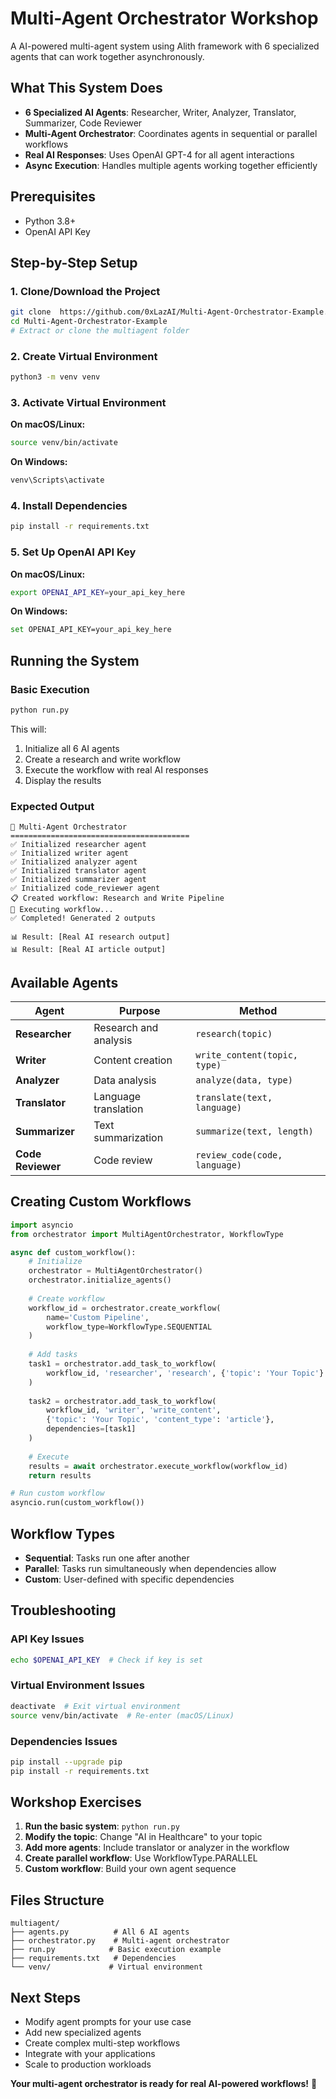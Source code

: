 # Multi-Agent Orchestrator Workshop

A AI-powered multi-agent system using Alith framework with 6 specialized agents that can work together asynchronously.

## What This System Does

- **6 Specialized AI Agents**: Researcher, Writer, Analyzer, Translator, Summarizer, Code Reviewer
- **Multi-Agent Orchestrator**: Coordinates agents in sequential or parallel workflows
- **Real AI Responses**: Uses OpenAI GPT-4 for all agent interactions
- **Async Execution**: Handles multiple agents working together efficiently

## Prerequisites

- Python 3.8+
- OpenAI API Key

## Step-by-Step Setup

### 1. Clone/Download the Project
```bash
git clone  https://github.com/0xLazAI/Multi-Agent-Orchestrator-Example.git
cd Multi-Agent-Orchestrator-Example
# Extract or clone the multiagent folder
```

### 2. Create Virtual Environment
```bash
python3 -m venv venv
```

### 3. Activate Virtual Environment

**On macOS/Linux:**
```bash
source venv/bin/activate
```

**On Windows:**
```bash
venv\Scripts\activate
```

### 4. Install Dependencies
```bash
pip install -r requirements.txt
```

### 5. Set Up OpenAI API Key

**On macOS/Linux:**
```bash
export OPENAI_API_KEY=your_api_key_here
```

**On Windows:**
```bash
set OPENAI_API_KEY=your_api_key_here
```

## Running the System

### Basic Execution
```bash
python run.py
```

This will:
1. Initialize all 6 AI agents
2. Create a research and write workflow
3. Execute the workflow with real AI responses
4. Display the results

### Expected Output
```
🚀 Multi-Agent Orchestrator
========================================
✅ Initialized researcher agent
✅ Initialized writer agent
✅ Initialized analyzer agent
✅ Initialized translator agent
✅ Initialized summarizer agent
✅ Initialized code_reviewer agent
📋 Created workflow: Research and Write Pipeline
🔄 Executing workflow...
✅ Completed! Generated 2 outputs

📊 Result: [Real AI research output]
📊 Result: [Real AI article output]
```

## Available Agents

| Agent | Purpose | Method |
|-------|---------|---------|
| **Researcher** | Research and analysis | `research(topic)` |
| **Writer** | Content creation | `write_content(topic, type)` |
| **Analyzer** | Data analysis | `analyze(data, type)` |
| **Translator** | Language translation | `translate(text, language)` |
| **Summarizer** | Text summarization | `summarize(text, length)` |
| **Code Reviewer** | Code review | `review_code(code, language)` |

## Creating Custom Workflows

```python
import asyncio
from orchestrator import MultiAgentOrchestrator, WorkflowType

async def custom_workflow():
    # Initialize
    orchestrator = MultiAgentOrchestrator()
    orchestrator.initialize_agents()
    
    # Create workflow
    workflow_id = orchestrator.create_workflow(
        name='Custom Pipeline',
        workflow_type=WorkflowType.SEQUENTIAL
    )
    
    # Add tasks
    task1 = orchestrator.add_task_to_workflow(
        workflow_id, 'researcher', 'research', {'topic': 'Your Topic'}
    )
    
    task2 = orchestrator.add_task_to_workflow(
        workflow_id, 'writer', 'write_content', 
        {'topic': 'Your Topic', 'content_type': 'article'},
        dependencies=[task1]
    )
    
    # Execute
    results = await orchestrator.execute_workflow(workflow_id)
    return results

# Run custom workflow
asyncio.run(custom_workflow())
```

## Workflow Types

- **Sequential**: Tasks run one after another
- **Parallel**: Tasks run simultaneously when dependencies allow
- **Custom**: User-defined with specific dependencies

## Troubleshooting

### API Key Issues
```bash
echo $OPENAI_API_KEY  # Check if key is set
```

### Virtual Environment Issues
```bash
deactivate  # Exit virtual environment
source venv/bin/activate  # Re-enter (macOS/Linux)
```

### Dependencies Issues
```bash
pip install --upgrade pip
pip install -r requirements.txt
```

## Workshop Exercises

1. **Run the basic system**: `python run.py`
2. **Modify the topic**: Change "AI in Healthcare" to your topic
3. **Add more agents**: Include translator or analyzer in the workflow
4. **Create parallel workflow**: Use WorkflowType.PARALLEL
5. **Custom workflow**: Build your own agent sequence

## Files Structure

```
multiagent/
├── agents.py          # All 6 AI agents
├── orchestrator.py    # Multi-agent orchestrator
├── run.py            # Basic execution example
├── requirements.txt   # Dependencies
└── venv/             # Virtual environment
```

## Next Steps

- Modify agent prompts for your use case
- Add new specialized agents
- Create complex multi-step workflows
- Integrate with your applications
- Scale to production workloads

**Your multi-agent orchestrator is ready for real AI-powered workflows!** 🚀
